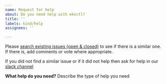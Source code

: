 ```yaml
---
name: Request for help
about: Do you need help with eksctl?
title: ''
labels: kind/help
assignees: ''

---
```


Please [search existing issues (open & closed)](https://github.com/nholuongut/eksctl/issues?utf8=%E2%9C%93&q=is%3Aissue) to see if there is a similar one. If there is, add comments or vote where appropriate.

If you did not find a similar issue or if it did not help then ask for help in our [slack channel](https://nholuongut-community.slack.com/messages/eksctl/)

**What help do you need?**
Describe the type of help you need
